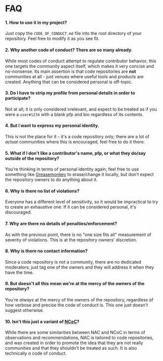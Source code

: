 # FAQ

#### 1. How to use it in my project?

Just copy the `CODE_OF_CONDUCT.md` file into the root directory of your repository. Feel free to modify it as you see fit.

#### 2. Why another code of conduct? There are so many already.

While most codes of conduct attempt to regulate contributor behavior, this one targets the community aspect itself, which makes it very concise and no-nonsense. Its main assertion is that code repositories are **not** communities at all - just venues where useful tools and products are created. Anything that can be considered personal is off-topic.

#### 3. Do I have to strip my profile from personal details in order to participate?

Not at all; it is only considered irrelevant, and expect to be treated as if you were a `user#1234` with a blank pfp and bio regardless of its contents.

#### 4. But I **want** to express my personal identity.

This is not the place for it - it's a code repository only; there are a lot of _actual_ communities where this is encouraged, feel free to do it there.

#### 5. What if I don't like a contributor's name, pfp, or what they do/say outside of the repository?

You're thinking in terms of personal identity again; feel free to use something like [Greasemonkey](https://en.wikipedia.org/wiki/Greasemonkey) to erase/change it locally, but don't expect the repository owners to do anything about it.

#### 6. Why is there no list of violations?

Everyone has a different level of sensitivity, so it would be impractical to try to create an exhaustive one. If it can be considered personal, it's discouraged.

#### 7. Why are there no details of penalties/enforcement?

As with the previous point, there is no "one size fits all" measurement of severity of violations. This is at the repository owners' discretion.

#### 8. Why is there no contact information?

Since a code repository is not a community, there are no dedicated moderators; just tag one of the owners and they will address it when they have the time.

#### 9. But doesn't all this mean we're at the mercy of the owners of the repository?

You're _always_ at the mercy of the owners of the repository, regardless of how verbose and precise the code of conduct is. This one just doesn't suggest otherwise.

#### 10. Isn't this just a variant of [NCoC](https://github.com/domgetter/NCoC)?

While there are some similarities between NAC and NCoC in terms of observations and recommendations, NAC is tailored to code repositories, and was created in order to promote the idea that they are not really communities and that they shouldn't be treated as such. It is also technically _a_ code of conduct.
